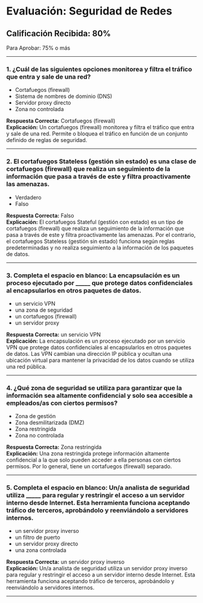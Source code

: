 # Evaluación: Seguridad de Redes

## Calificación Recibida: 80%
Para Aprobar: 75% o más

---

### 1. ¿Cuál de las siguientes opciones monitorea y filtra el tráfico que entra y sale de una red?

- Cortafuegos (firewall)
- Sistema de nombres de dominio (DNS)
- Servidor proxy directo
- Zona no controlada

**Respuesta Correcta:** Cortafuegos (firewall)  
**Explicación:** Un cortafuegos (firewall) monitorea y filtra el tráfico que entra y sale de una red. Permite o bloquea el tráfico en función de un conjunto definido de reglas de seguridad.

---

### 2. El cortafuegos Stateless (gestión sin estado) es una clase de cortafuegos (firewall) que realiza un seguimiento de la información que pasa a través de este y filtra proactivamente las amenazas.

- Verdadero
- Falso

**Respuesta Correcta:** Falso  
**Explicación:** El cortafuegos Stateful (gestión con estado) es un tipo de cortafuegos (firewall) que realiza un seguimiento de la información que pasa a través de este y filtra proactivamente las amenazas. Por el contrario, el cortafuegos Stateless (gestión sin estado) funciona según reglas predeterminadas y no realiza seguimiento a la información de los paquetes de datos.

---

### 3. Completa el espacio en blanco: La encapsulación es un proceso ejecutado por _____ que protege datos confidenciales al encapsularlos en otros paquetes de datos.

- un servicio VPN
- una zona de seguridad
- un cortafuegos (firewall)
- un servidor proxy

**Respuesta Correcta:** un servicio VPN  
**Explicación:** La encapsulación es un proceso ejecutado por un servicio VPN que protege datos confidenciales al encapsularlos en otros paquetes de datos. Las VPN cambian una dirección IP pública y ocultan una ubicación virtual para mantener la privacidad de los datos cuando se utiliza una red pública.

---

### 4. ¿Qué zona de seguridad se utiliza para garantizar que la información sea altamente confidencial y solo sea accesible a empleados/as con ciertos permisos?

- Zona de gestión
- Zona desmilitarizada (DMZ)
- Zona restringida
- Zona no controlada

**Respuesta Correcta:** Zona restringida  
**Explicación:** Una zona restringida protege información altamente confidencial a la que solo pueden acceder a ella personas con ciertos permisos. Por lo general, tiene un cortafuegos (firewall) separado.

---

### 5. Completa el espacio en blanco: Un/a analista de seguridad utiliza _____ para regular y restringir el acceso a un servidor interno desde Internet. Esta herramienta funciona aceptando tráfico de terceros, aprobándolo y reenviándolo a servidores internos.

- un servidor proxy inverso
- un filtro de puerto
- un servidor proxy directo
- una zona controlada

**Respuesta Correcta:** un servidor proxy inverso  
**Explicación:** Un/a analista de seguridad utiliza un servidor proxy inverso para regular y restringir el acceso a un servidor interno desde Internet. Esta herramienta funciona aceptando tráfico de terceros, aprobándolo y reenviándolo a servidores internos.

---
